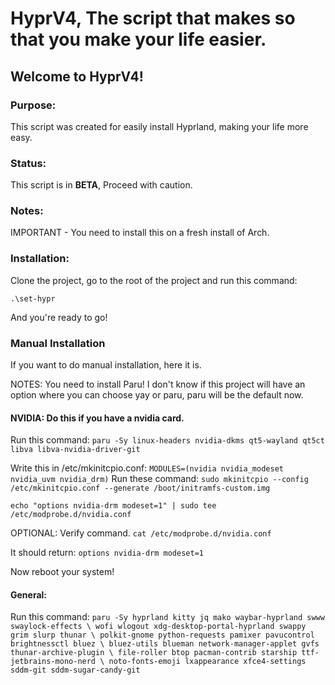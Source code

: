 # HyprV4, The script that makes so that you make your life easier.
## Welcome to HyprV4!
### Purpose:

This script was created for easily install Hyprland, making your life more easy.
### Status:

This script is in **BETA**, Proceed with caution.
### Notes:
IMPORTANT - You need to install this on a fresh install of Arch.

### Installation:
Clone the project, go to the root of the project and run this command:

```
.\set-hypr
```

And you're ready to go!

### Manual Installation
If you want to do manual installation, here it is.

NOTES: You need to install Paru! I don't know if this project will have an option where you can choose yay or paru, paru will be the default now.

#### NVIDIA: Do this if you have a nvidia card.
Run this command:
``
paru -Sy linux-headers nvidia-dkms qt5-wayland qt5ct libva libva-nvidia-driver-git
``

Write this in /etc/mkinitcpio.conf:
``
MODULES=(nvidia nvidia_modeset nvidia_uvm nvidia_drm)
``
Run these command:
``
sudo mkinitcpio --config /etc/mkinitcpio.conf --generate /boot/initramfs-custom.img
``

``
echo "options nvidia-drm modeset=1" | sudo tee /etc/modprobe.d/nvidia.conf
``

OPTIONAL: Verify command.
``
cat /etc/modprobe.d/nvidia.conf
``

It should return:
``
options nvidia-drm modeset=1
``

Now reboot your system!

#### General:
Run this command:
``
paru -Sy hyprland kitty jq mako waybar-hyprland swww swaylock-effects \
wofi wlogout xdg-desktop-portal-hyprland swappy grim slurp thunar \
polkit-gnome python-requests pamixer pavucontrol brightnessctl bluez \
bluez-utils blueman network-manager-applet gvfs thunar-archive-plugin \
file-roller btop pacman-contrib starship ttf-jetbrains-mono-nerd \
noto-fonts-emoji lxappearance xfce4-settings sddm-git sddm-sugar-candy-git 
``
